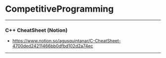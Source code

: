 # CompetitiveProgramming

 ---

### C++ CheatSheet (Notion)

* https://www.notion.so/agusquintanar/C-CheatSheet-4700ded24211466bb0dfbd102d2a74ec


---

